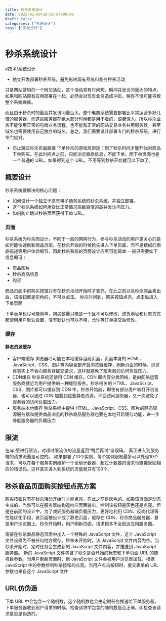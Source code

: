 ```yaml
---
title: 秒杀系统设计
date: 2023-01-08T18:06:57+08:00
draft: false
categories: ["系统设计"]
tags: ["系统设计"]
---
```


# 秒杀系统设计
#技术/系统设计

- 独立开发部署秒杀系统，避免影响现有系统和业务秒杀活动

只是网站营销的一个附加活动，这个活动具有时间短、瞬间并发访问量大的特点，如果和网站原有应用部署在一起，必然会对现有业务造成冲击，稍有不慎可能导致整个系统瘫痪。

而且由于秒杀时的最高并发访问量巨大，整个电商系统需要部署比平常运营多好几倍的服务器，而这些服务器在绝大部分时候都是用不着的，浪费惊人。所以秒杀业务不能使用正常的电商业务流程，也不能和正常的网站交易业务共用服务器，甚至域名也需要使用自己独立的域名。总之，我们需要设计部署专门的秒杀系统，进行专门应对。

- 防止跳过秒杀页面直接
下单秒杀的游戏规则是：到了秒杀时间才能开始对商品下单购买。在此时间点之前，只能浏览商品信息，不能下单。而下单页面也是一个普通的 URL，如果得到这个 URL，不用等到秒杀开始就可以下单了。

## 概要设计
秒杀系统要解决的核心问题：
- 如何设计一个独立于原有电子商务系统的秒杀系统，并独立部署。
- 这个秒杀系统如何承受比正常情况高数百倍的高并发访问压力。
- 如何防止跳过秒杀页面获得下单 URL。

### 页面
秒杀系统为秒杀而设计，不同于一般的网购行为，参与秒杀活动的用户更关心的是如何能快速刷新商品页面，在秒杀开始的时候抢先进入下单页面，而不是精细的商品描述等用户体验细节，因此秒杀系统的页面设计应尽可能简单
一般只需要如下信息即可：
- 商品图片
- 秒杀商品信息
- 购买

商品页面中的购买按钮只有在秒杀活动开始时才变亮，在此之前以及秒杀商品卖出后，该按钮都是灰色的，不可以点击。  秒杀时间到，购买按钮点亮，点击后进入下单页面

下单表单也尽可能简单，购买数量只能是一个且不可以修改，送货地址和付款方式都使用用户默认设置，没有默认也可以不填，允许等订单提交后修改。

### 缓存
#### 静态资源缓存
- 客户端缓存
浏览器尽可能在本地缓存当前页面，页面本身的 HTML、JavaScript、CSS、图片等内容全部开启浏览器缓存，刷新页面的时候，浏览器事实上不会向服务器提交请求，这样就避免了服务器的访问负载压力。
- CDN缓存
秒杀系统还使用 CDN 缓存。CDN 即内容分发网络，是由网络运营服务商就近为用户提供的一种缓存服务。秒杀相关的 HTML、JavaScript、CSS、图片都可以缓存到 CDN 中，秒杀开始前，即使有部分用户新打开浏览器，也可以通过 CDN 加载到这些静态资源，不会访问服务器，又一次避免了服务器的访问负载压力。
- 服务端本地缓存
秒杀系统中提供 HTML、JavaScript、CSS、图片的静态资源服务器和提供商品浏览的秒杀商品服务器也要在本地开启缓存功能，进一步降低服务器的负载压力

## 限流
在api层进行限流，对超过限流值的流量返回“稍后再试”错误码。
真正进入到服务端的请求流量是可控的。
如果部署了10个实例，每个实例限制最多可以处理10个请求，可以在每个服务实例维护一个全局计数器，超过计数器的请求也直接返回相应的错误码。这样其实进入到系统的流量就只有100个。

## 秒杀商品页面购买按钮点亮方案
购买按钮只有在秒杀活动开始时才能点亮，在此之前是灰色的。如果该页面是动态生成的，当然可以在服务器端构造响应页面输出，控制该按钮是灰色还是点亮。但是在前面的设计中，为了减轻服务器端负载压力，更好地利用 CDN、反向代理等性能优化手段，该页面被设计成了静态页面，缓存在 CDN、秒杀商品服务器，甚至用户浏览器上。秒杀开始时，用户刷新页面，请求根本不会到达应用服务器。

需要在秒杀商品静态页面中加入一个特殊的 JavaScript 文件，这个 JavaScript 文件设置为不被任何地方缓存。秒杀未开始时，该 JavaScript 文件内容为空。当秒杀开始时，定时任务会生成新的 JavaScript 文件内容，并推送到 JavaScript 服务器。
新的 JavaScript 文件包含了秒杀是否开始的标志和下单页面 URL 的随机数参数。当用户刷新页面时，新 JavaScript 文件会被用户浏览器加载，根据 JavaScript 中的参数控制秒杀按钮的点亮。当用户点击按钮时，提交表单的 URL 参数也来自这个 JavaScript 文件

## URL仿伪造
下单 URL 中会包含一个随机数，这个随机数也会由定时任务推送给下单服务器，下单服务器收到用户请求的时候，检查请求中包含的随机数是否正确，即检查该请求是否是伪造的。